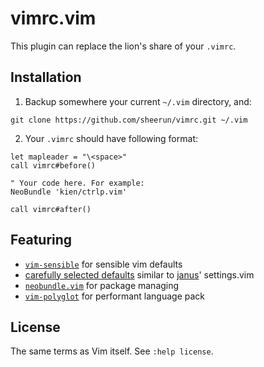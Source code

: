 # vimrc.vim

This plugin can replace the lion's share of your `.vimrc`.

## Installation

1. Backup somewhere your current `~/.vim` directory, and:

  ```
  git clone https://github.com/sheerun/vimrc.git ~/.vim
  ```

2. Your `.vimrc` should have following format:

  ```vim
  let mapleader = "\<space>"
  call vimrc#before()

  " Your code here. For example:
  NeoBundle 'kien/ctrlp.vim'

  call vimrc#after()
  ```

## Featuring

* [`vim-sensible`](https://github.com/tpope/vim-sensible) for sensible vim defaults
* [carefully selected defaults](https://github.com/sheerun/vimrc.vim/blob/master/plugin/vimrc.vim#L127) similar to [janus](https://github.com/carlhuda/janus)' settings.vim
* [`neobundle.vim`](https://github.com/Shougo/neobundle.vim) for package managing
* [`vim-polyglot`](https://github.com/sheerun/vim-polyglot) for performant language pack

## License

The same terms as Vim itself. See `:help license`.
